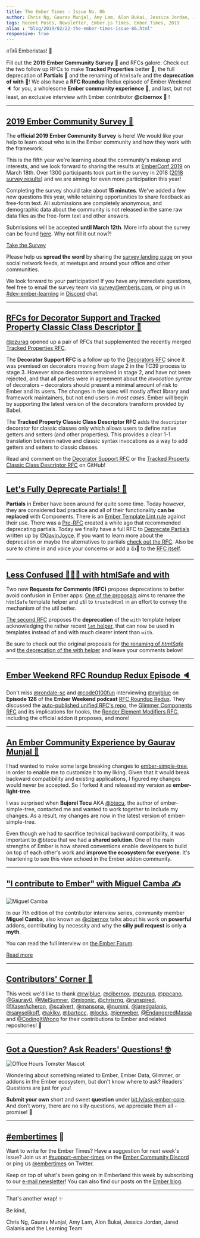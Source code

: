 ```yaml
---
title: The Ember Times - Issue No. 86
author: Chris Ng, Gaurav Munjal, Amy Lam, Alon Bukai, Jessica Jordan, Jared Galanis
tags: Recent Posts, Newsletter, Ember.js Times, Ember Times, 2019
alias : "blog/2019/02/22-the-ember-times-issue-86.html"
responsive: true
---
```


สวัสดี Emberistas! 🐹

Fill out the **2019 Ember Community Survey** 📝 and RFCs galore:
Check out the two follow up RFCs to make **Tracked Properties** better  👣,
the full deprecation of **Partials** 🥛 and the renaming of `htmlSafe` and the **deprecation of with** 🚫!
We also have a **RFC Roundup** Redux episode of Ember Weekend 🔈 for you, a wholesome **Ember community experience** 🤝,
and last, but not least, an exclusive interview with Ember contributor **@cibernox** 💬 !

---

## [2019 Ember Community Survey 📝](https://emberjs.com/blog/2019/02/19/ember-community-survey.html)

The **official 2019 Ember Community Survey** is here! We would like your help to learn about who is in the Ember community and how they work with the framework.

This is the fifth year we're learning about the community's makeup and interests, and we look forward to sharing the results at [EmberConf 2019](http://emberconf.com/) on March 18th. Over 1300 participants took part in the survey in 2018 ([2018 survey results](https://www.emberjs.com/ember-community-survey-2018/)) and we are aiming for even more participation this year!

Completing the survey should take about **15 minutes**. We've added a few new questions this year, while retaining opportunities to share feedback as free-form text. All submissions are completely anonymous, and demographic data about the community is not released in the same raw data files as the free-form text and other answers.

Submissions will be accepted **until March 12th**. More info about the survey can be found [here](https://emberjs.com/blog/2019/02/19/ember-community-survey.html). Why not fill it out now?!

<a class="ember-button ember-button--centered" href="https://emberjs.com/ember-community-survey-2019/">Take the Survey</a>

Please help us **spread the word** by sharing the [survey landing page](https://emberjs.com/ember-community-survey-2019) on your social network feeds, at meetups and around your office and other communities.

We look forward to your participation! If you have any immediate questions, feel free to email the survey team via [survey@emberjs.com](mailto:survey@emberjs.com), or ping us in [#dev-ember-learning](https://discordapp.com/channels/480462759797063690/480777444203429888) in [Discord](https://discordapp.com/invite/zT3asNS) chat.

---

## [RFCs for Decorator Support and Tracked Property Classic Class Descriptor  👣](https://github.com/emberjs/rfcs/pulls?utf8=%E2%9C%93&q=is%3Apr+is%3Aopen+440+442)

[@pzuraq](https://github.com/pzuraq) opened up a pair of RFCs that supplemented the recently merged [Tracked Properties RFC](https://github.com/emberjs/rfcs/pull/410).

The **Decorator Support RFC** is a follow up to the [Decorators RFC](https://github.com/emberjs/rfcs/blob/master/text/0408-decorators.md) since it was premised on decorators moving from stage 2 in the TC39 process to stage 3. However since decorators remained in stage 2, and have not been rejected, and that all parties were in agreement about the *invocation syntax* of decorators – decorators should present a minimal amount of risk to Ember and its users. The changes in the spec will mostly affect library and framework maintainers, but not end users in *most cases*. Ember will begin by supporting the latest version of the decorators transform provided by Babel.

The **Tracked Property Classic Class Descriptor RFC** adds the `descriptor` decorator for classic classes only which allows users to define native getters and setters (and other properties). This provides a clear 1-1 translation between native and classic syntax invocations as a way to add getters and setters to classic classes.

Read and comment on the [Decorator Support RFC](https://github.com/emberjs/rfcs/pull/440) or the [Tracked Property Classic Class Descriptor RFC](https://github.com/emberjs/rfcs/pull/442) on GitHub!

---

## [Let's Fully Deprecate Partials! 🥛](https://github.com/emberjs/rfcs/pull/449)
**Partials** in Ember have been around for quite some time. Today however, they are considered bad practice and all of their functionality **can be replaced** with Components. There is an [Ember Template Lint rule](https://github.com/ember-template-lint/ember-template-lint/blob/master/docs/rule/no-partial.md) against their use. There was a [Pre-RFC](https://github.com/emberjs/rfcs/issues/390) created a while ago that recommended deprecating partials. Today we finally have a full RFC to [Deprecate Partials](https://github.com/emberjs/rfcs/pull/449) written up by [@GavinJoyce](https://github.com/GavinJoyce). If you want to learn more about the deprecation or maybe the alternatives to partials [check out the RFC](https://github.com/gavinjoyce/rfcs/blob/gj/deprecate-partials/text/0000-template.md). Also be sure to chime in and voice your concerns or add a 👍🎉 to the [RFC itself](https://github.com/emberjs/rfcs/pull/449).

---

## [Less Confused 🤷‍♀️🚫 with htmlSafe and with](https://github.com/emberjs/rfcs/pull/443)

Two new **Requests for Comments (RFC)** propose deprecations to better avoid confusion in Ember apps:
[One of the proposals](https://github.com/emberjs/rfcs/pull/443) aims to rename the `htmlSafe` template helper and util to `trustedHtml` in an effort to convey the mechanism of the util better.

[The second RFC](https://github.com/emberjs/rfcs/pull/445) proposes the **deprecation** of the `with` template helper acknowledging the rather recent [`let` helper](https://guides.emberjs.com/release/templates/built-in-helpers/#toc_built-in-block-helpers), that can now be used in templates instead of and with much clearer intent than `with`.

Be sure to check out the original proposals for [the renaming of *htmlSafe*](https://github.com/emberjs/rfcs/pull/443) and [the deprecation of the with helper](https://github.com/emberjs/rfcs/pull/445) and leave your comments below!

---

## [Ember Weekend RFC Roundup Redux Episode 🔈](https://twitter.com/emberweekend/status/1095017680892035072)

Don't miss [@rondale-sc](https://github.com/rondale-sc) and [@code0100fun](https://github.com/code0100fun) interviewing [@rwjblue](https://github.com/rwjblue) on **Episode 128** of the **Ember Weekend podcast** [RFC Roundup Redux](http://emberweekend.com/episodes/rfc-roundup-reduce). They discussed the [auto-published unified RFC's repo](https://emberjs.github.io/rfcs/introduction.html), the [Glimmer Components RFC](https://emberjs.github.io/rfcs/0416-glimmer-components.html) and its implications for hooks, the [Render Element Modifiers RFC](https://emberjs.github.io/rfcs/0415-render-element-modifiers.html), including the official addon it proposes, and more!

---

## [An Ember Community Experience by Gaurav Munjal 💛](https://twitter.com/gaurav9576/status/1098298137507217408)

I had wanted to make some large breaking changes to [ember-simple-tree](https://github.com/btecu/ember-simple-tree),
in order to enable me to customize it to my liking. Given that it would break backward compatibility and existing applications, I figured my changes would never be accepted. So I forked it and released my version as **ember-light-tree**.

I was surprised when **Bujorel Tecu** AKA [@btecu](https://github.com/btecu), the author of ember-simple-tree,
contacted me and wanted to work together to include my changes. As a result, my changes are now in the latest version of
ember-simple-tree.

Even though we had to sacrifice technical backward compatibility, it was important to @btecu that we had **a shared solution**. One of the main strengths of Ember is how shared conventions enable developers to build on top of each other's work and **improve the ecosystem for everyone**. It's heartening to see this view echoed in the Ember addon community.

---

## ["I contribute to Ember" with Miguel Camba ✍️](https://discuss.emberjs.com/t/i-contribute-to-ember-with-miguel-camba/16193)

<div class="float-right padded portrait-frame">
  <img alt="Miguel Camba" title="Miguel Camba - Contributor to Ember" src="/images/blog/emberjstimes/miguelcamba.jpeg" />
</div>

In our 7th edition of the contributor interview series, community member **Miguel Camba**, also known as [@cibernox](https://github.com/cibernox) talks about his work on **powerful** addons, contributing by necessity and why the **silly pull request** is only **a myth**.

You can read the full interview on [the Ember Forum](https://discuss.emberjs.com/t/i-contribute-to-ember-with-miguel-camba/16193).

<a class="ember-button ember-button--centered" href="https://discuss.emberjs.com/t/i-contribute-to-ember-with-miguel-camba/16193">Read more</a>

---

## [Contributors' Corner 👏](https://guides.emberjs.com/release/contributing/repositories/)

<p>This week we'd like to thank <a href="https://github.com/rwjblue" target="gh-user">@rwjblue</a>, <a href="https://github.com/cibernox" target="gh-user">@cibernox</a>, <a href="https://github.com/pzuraq" target="gh-user">@pzuraq</a>, <a href="https://github.com/ppcano" target="gh-user">@ppcano</a>, <a href="https://github.com/Gaurav0" target="gh-user">@Gaurav0</a>, <a href="https://github.com/MelSumner" target="gh-user">@MelSumner</a>, <a href="https://github.com/mixonic" target="gh-user">@mixonic</a>, <a href="https://github.com/chrisrng" target="gh-user">@chrisrng</a>, <a href="https://github.com/runspired" target="gh-user">@runspired</a>, <a href="https://github.com/XaserAcheron" target="gh-user">@XaserAcheron</a>, <a href="https://github.com/scalvert" target="gh-user">@scalvert</a>, <a href="https://github.com/mansona" target="gh-user">@mansona</a>, <a href="https://github.com/nummi" target="gh-user">@nummi</a>, <a href="https://github.com/jaredgalanis" target="gh-user">@jaredgalanis</a>, <a href="https://github.com/samselikoff" target="gh-user">@samselikoff</a>, <a href="https://github.com/aklkv" target="gh-user">@aklkv</a>, <a href="https://github.com/bartocc" target="gh-user">@bartocc</a>, <a href="https://github.com/locks" target="gh-user">@locks</a>, <a href="https://github.com/jenweber" target="gh-user">@jenweber</a>, <a href="https://github.com/EndangeredMassa" target="gh-user">@EndangeredMassa</a> and <a href="https://github.com/CodingItWrong" target="gh-user">@CodingItWrong</a> for their contributions to Ember and related repositories! 💖</p>

---

## [Got a Question? Ask Readers' Questions! 🤓](https://docs.google.com/forms/d/e/1FAIpQLScqu7Lw_9cIkRtAiXKitgkAo4xX_pV1pdCfMJgIr6Py1V-9Og/viewform)

<div class="blog-row">
  <img class="float-right small transparent padded" alt="Office Hours Tomster Mascot" title="Readers' Questions" src="/images/tomsters/officehours.png" />

  <p>Wondering about something related to Ember, Ember Data, Glimmer, or addons in the Ember ecosystem, but don't know where to ask? Readers’ Questions are just for you!</p>

<p><strong>Submit your own</strong> short and sweet <strong>question</strong> under <a href="https://bit.ly/ask-ember-core" target="rq">bit.ly/ask-ember-core</a>. And don’t worry, there are no silly questions, we appreciate them all - promise! 🤞</p>

</div>

---

## [#embertimes](https://emberjs.com/blog/tags/newsletter.html) 📰

Want to write for the Ember Times? Have a suggestion for next week's issue? Join us at [#support-ember-times](https://discordapp.com/channels/480462759797063690/485450546887786506) on the [Ember Community Discord](https://discordapp.com/invite/zT3asNS) or ping us [@embertimes](https://twitter.com/embertimes) on Twitter.

Keep on top of what's been going on in Emberland this week by subscribing to our [e-mail newsletter](https://the-emberjs-times.ongoodbits.com/)! You can also find our posts on the [Ember blog](https://emberjs.com/blog/tags/newsletter.html).

---


That's another wrap! ✨

Be kind,

Chris Ng, Gaurav Munjal, Amy Lam, Alon Bukai, Jessica Jordan, Jared Galanis and the Learning Team
